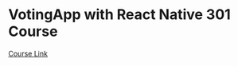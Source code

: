 # VotingApp with React Native 301 Course
[Course Link](https://gelecegiyazanlar.turkcell.com.tr/konu/egitim/react-native-301)
